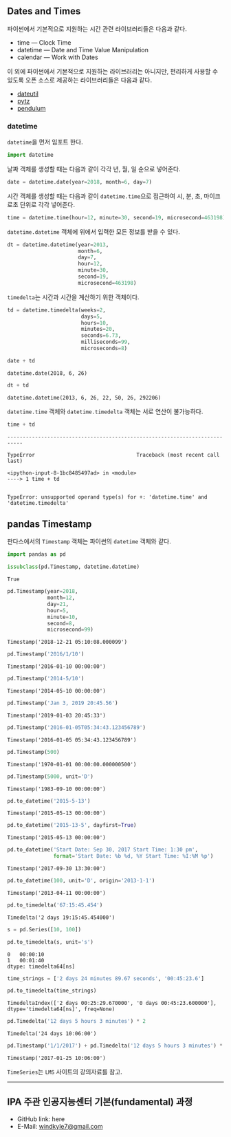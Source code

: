 
## Dates and Times
파이썬에서 기본적으로 지원하는 시간 관련 라이브러리들은 다음과 같다.
- time — Clock Time
- datetime — Date and Time Value Manipulation
- calendar — Work with Dates

이 외에 파이썬에서 기본적으로 지원하는 라이브러리는 아니지만, 편리하게 사용할 수 있도록 오픈 소스로 제공하는 라이브러리들은 다음과 같다.
- [dateutil](http://labix.org/python-dateutil)
- [pytz](http://pytz.sourceforge.net/)
- [pendulum](https://pendulum.eustace.io/)

### datetime
`datetime`을 먼저 임포트 한다.


```python
import datetime
```

날짜 객체를 생성할 때는 다음과 같이 각각 년, 월, 일 순으로 넣어준다.


```python
date = datetime.date(year=2018, month=6, day=7)
```

시간 객체를 생성할 때는 다음과 같이 `datetime.time`으로 접근하여 시, 분, 초, 마이크로초 단위로 각각 넣어준다.


```python
time = datetime.time(hour=12, minute=30, second=19, microsecond=463198)
```

`datetime.datetime` 객체에 위에서 입력한 모든 정보를 받을 수 있다.


```python
dt = datetime.datetime(year=2013,
                       month=6,
                       day=7,
                       hour=12,
                       minute=30,
                       second=19,
                       microsecond=463198)
```

`timedelta`는 시간과 시간을 계산하기 위한 객체이다.


```python
td = datetime.timedelta(weeks=2,
                        days=5,
                        hours=10,
                        minutes=20,
                        seconds=6.73,
                        milliseconds=99,
                        microseconds=8)
```


```python
date + td
```




    datetime.date(2018, 6, 26)




```python
dt + td
```




    datetime.datetime(2013, 6, 26, 22, 50, 26, 292206)



`datetime.time` 객체와 `datetime.timedelta` 객체는 서로 연산이 불가능하다.


```python
time + td
```


    ---------------------------------------------------------------------------

    TypeError                                 Traceback (most recent call last)

    <ipython-input-8-1bc8485497ad> in <module>
    ----> 1 time + td
    

    TypeError: unsupported operand type(s) for +: 'datetime.time' and 'datetime.timedelta'


## pandas Timestamp
판다스에서의 `Timestamp` 객체는 파이썬의 `datetime` 객체와 같다.


```python
import pandas as pd
```


```python
issubclass(pd.Timestamp, datetime.datetime)
```




    True




```python
pd.Timestamp(year=2018,
             month=12,
             day=21,
             hour=5,
             minute=10,
             second=8,
             microsecond=99)
```




    Timestamp('2018-12-21 05:10:08.000099')




```python
pd.Timestamp('2016/1/10')
```




    Timestamp('2016-01-10 00:00:00')




```python
pd.Timestamp('2014-5/10')
```




    Timestamp('2014-05-10 00:00:00')




```python
pd.Timestamp('Jan 3, 2019 20:45.56')
```




    Timestamp('2019-01-03 20:45:33')




```python
pd.Timestamp('2016-01-05T05:34:43.123456789')
```




    Timestamp('2016-01-05 05:34:43.123456789')




```python
pd.Timestamp(500)
```




    Timestamp('1970-01-01 00:00:00.000000500')




```python
pd.Timestamp(5000, unit='D')
```




    Timestamp('1983-09-10 00:00:00')




```python
pd.to_datetime('2015-5-13')
```




    Timestamp('2015-05-13 00:00:00')




```python
pd.to_datetime('2015-13-5', dayfirst=True)
```




    Timestamp('2015-05-13 00:00:00')




```python
pd.to_datetime('Start Date: Sep 30, 2017 Start Time: 1:30 pm',
               format='Start Date: %b %d, %Y Start Time: %I:%M %p')
```




    Timestamp('2017-09-30 13:30:00')




```python
pd.to_datetime(100, unit='D', origin='2013-1-1')
```




    Timestamp('2013-04-11 00:00:00')




```python
pd.to_timedelta('67:15:45.454')
```




    Timedelta('2 days 19:15:45.454000')




```python
s = pd.Series([10, 100])
```


```python
pd.to_timedelta(s, unit='s')
```




    0   00:00:10
    1   00:01:40
    dtype: timedelta64[ns]




```python
time_strings = ['2 days 24 minutes 89.67 seconds', '00:45:23.6']
```


```python
pd.to_timedelta(time_strings)
```




    TimedeltaIndex(['2 days 00:25:29.670000', '0 days 00:45:23.600000'], dtype='timedelta64[ns]', freq=None)




```python
pd.Timedelta('12 days 5 hours 3 minutes') * 2
```




    Timedelta('24 days 10:06:00')




```python
pd.Timestamp('1/1/2017') + pd.Timedelta('12 days 5 hours 3 minutes') * 2
```




    Timestamp('2017-01-25 10:06:00')



`TimeSeries`는 `LMS` 사이트의 강의자료를 참고.

---

## IPA 주관 인공지능센터 기본(fundamental) 과정
- GitHub link: here
- E-Mail: windkyle7@gmail.com
